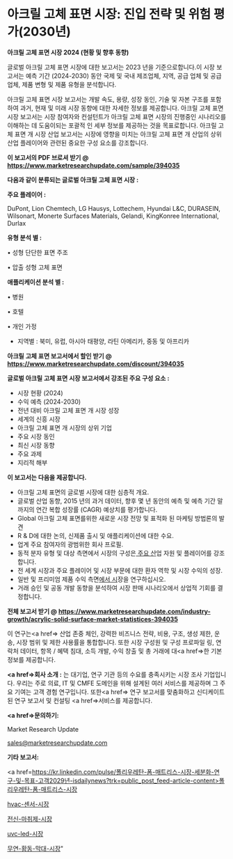 # 아크릴 고체 표면 시장: 진입 전략 및 위험 평가(2030년)

<strong>아크릴 고체 표면 시장 2024 (현황 및 향후 동향)</strong>

글로벌 아크릴 고체 표면 시장에 대한 보고서는 2023 년을 기준으로합니다.이 시장 보고서는 예측 기간 (2024-2030) 동안 국제 및 국내 제조업체, 지역, 공급 업체 및 공급 업체, 제품 변형 및 제품 유형을 분석합니다.

아크릴 고체 표면 시장 보고서는 개발 속도, 용량, 성장 동인, 기술 및 자본 구조를 포함하여 과거, 현재 및 미래 시장 동향에 대한 자세한 정보를 제공합니다. 아크릴 고체 표면 시장 보고서는 시장 참여자와 컨설턴트가 아크릴 고체 표면 시장의 진행중인 시나리오를 이해하는 데 도움이되는 포괄적 인 세부 정보를 제공하는 것을 목표로합니다. 아크릴 고체 표면 개 시장 산업 보고서는 시장에 영향을 미치는 아크릴 고체 표면 개 산업의 상위 산업 플레이어와 관련된 중요한 구성 요소를 강조합니다.



<strong>이 보고서의 PDF 브로셔 받기 @ <a href=https://www.marketresearchupdate.com/sample/394035>https://www.marketresearchupdate.com/sample/394035</a></strong>



<strong>다음과 같이 분류되는 글로벌 아크릴 고체 표면 시장 :</strong>



<strong>주요 플레이어 :</strong>

DuPont, Lion Chemtech, LG Hausys, Lottechem, Hyundai L&C, DURASEIN, Wilsonart, Monerte Surfaces Materials, Gelandi, KingKonree International, Durlax



<strong>유형 분석 별 :</strong>

• 성형 단단한 표면 주조

• 압출 성형 고체 표면



<strong>애플리케이션 분석 별 :</strong>

• 병원

• 호텔

• 개인 가정

<ul>
  <li>지역별 : 북미, 유럽, 아시아 태평양, 라틴 아메리카, 중동 및 아프리카</li>
</ul>


<strong>아크릴 고체 표면 보고서에서 할인 받기 @ <a href=https://www.marketresearchupdate.com/discount/394035>https://www.marketresearchupdate.com/discount/394035</a></strong>



<strong>글로벌 아크릴 고체 표면 시장 보고서에서 강조된 주요 구성 요소 :</strong>
<ul>
  <li>시장 현황 (2024)</li>
  <li>수익 예측 (2024-2030)</li>
  <li>전년 대비 아크릴 고체 표면 개 시장 성장</li>
  <li>세계의 신흥 시장</li>
  <li>아크릴 고체 표면 개 시장의 상위 기업</li>
  <li>주요 시장 동인</li>
  <li>최신 시장 동향</li>
  <li>주요 과제</li>
  <li>지리적 해부</li>
</ul>


<strong>이 보고서는 다음을 제공합니다.</strong>
<ul>
  <li>아크릴 고체 표면의 글로벌 시장에 대한 심층적 개요.</li>
  <li>글로벌 산업 동향, 2015 년의 과거 데이터, 향후 몇 년 동안의 예측 및 예측 기간 말까지의 연간 복합 성장률 (CAGR) 예상치를 평가합니다.</li>
  <li>Global 아크릴 고체 표면를위한 새로운 시장 전망 및 표적화 된 마케팅 방법론의 발견</li>
  <li>R &amp; D에 대한 논의, 신제품 출시 및 애플리케이션에 대한 수요.</li>
  <li>업계 주요 참여자의 광범위한 회사 프로필.</li>
  <li>동적 분자 유형 및 대상 측면에서 시장의 구성은<a href=> 주요 산</a>업 자원 및 플레이어를 강조합니다.</li>
  <li>전 세계 시장과 주요 플레이어 및 시장 부문에 대한 환자 역학 및 시장 수익의 성장.</li>
  <li>일반 및 프리미엄 제품 수익 측면<a href=>에서 시</a>장을 연구하십시오.</li>
  <li>거래 승인 및 공동 개발 동향을 분석하여 시장 판매 시나리오에서 상업적 기회를 결정합니다.</li>
</ul>



<strong>전체 보고서 받기 @ <a href=https://www.marketresearchupdate.com/industry-growth/acrylic-solid-surface-market-statistices-394035>https://www.marketresearchupdate.com/industry-growth/acrylic-solid-surface-market-statistices-394035</a></strong>

이 연구는<a href=> 산업 존중</a> 체인, 강력한 비즈니스 전략, 비용, 구조, 생성 제한, 운송, 시장 범위 및 제한 사용률을 통합합니다. 또한 시장 구성원 및 구성 프로파일 링, 연락처 데이터, 항목 / 혜택 침대, 소득 개발, 수익 창출 및 총 거래에 대<a href=>한 기본 </a>정보를 제공합니다.



<strong><a href=>회사 소</a>개 :</strong>
는 대기업, 연구 기관 등의 수요를 충족시키는 시장 조사 기업입니다. 우리는 주로 의료, IT 및 CMFE 도메인을 위해 설계된 여러 서비스를 제공하며 그 주요 기여는 고객 경험 연구입니다. 또한<a href=> 연구 보</a>고서를 맞춤화하고 신디케이트 된 연구 보고서 및 컨설팅 <a href=>서비스</a>를 제공합니다.



<strong><a href=>문의하기:</a></strong>

Market Research Update

sales@marketresearchupdate.com



<strong>기타 보고서:</strong>

<a href=https://kr.linkedin.com/pulse/폴리우레탄-폼-매트리스-시장-세분화-연구-및-목표-고객2029년-isdailynews?trk=public_post_feed-article-content>폴리우레탄-폼-매트리스-시장</a>

<a href=https://www.linkedin.com/pulse/hvac-센서-시장-세분화-연구-및-목표-고객2029년-data-dive-diaries-24-analysis/>hvac-센서-시장</a>

<a href=https://www.linkedin.com/pulse/전신-마취제-시장-진입-전략-및-위험-평가2029년-trendsetters-talk-360-analysis-79x5f/>전신-마취제-시장</a>

<a href=https://www.linkedin.com/pulse/uvc-led-시장-현재-및-미래-성장-2029-market-matrix-musings-analysis-qvpkf/>uvc-led-시장</a>

<a href=https://www.linkedin.com/pulse/무연-황동-막대-시장-진입-전략-및-위험-평가2030년-survey-spotlight-pro-24-analysis-tk82c/>무연-황동-막대-시장</a>"
